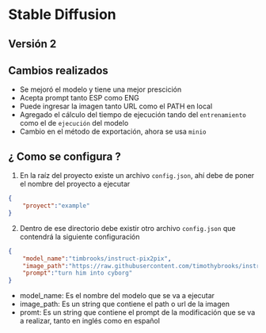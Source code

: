 # Stable Diffusion

## Versión 2

## Cambios realizados

* Se mejoró el modelo y tiene una mejor prescición
* Acepta prompt tanto ESP como ENG
* Puede ingresar la imagen tanto URL como el PATH en local
* Agregado el cálculo del tiempo de ejecución tando del `entrenamiento` como el de `ejecución` del modelo
* Cambio en el método de exportación, ahora se usa `minio`

## ¿ Como se configura ?

1. En la raíz del proyecto existe un archivo `config.json`, ahí debe de poner el nombre del proyecto a ejecutar 


```json
{
	"proyect":"example"
}
```

2. Dentro de ese directorio debe existir otro archivo `config.json` que contendrá la siguiente configuración


```json
{
	"model_name":"timbrooks/instruct-pix2pix",
	"image_path":"https://raw.githubusercontent.com/timothybrooks/instruct-pix2pix/main/imgs/example.jpg",
	"prompt":"turn him into cyborg"
}
```

* model_name: Es el nombre del modelo que se va a ejecutar
* image_path: Es un string que contiene el path o url de la imagen
* promt: Es un string que contiene el prompt de la modificación que se va a realizar, tanto en inglés como en español